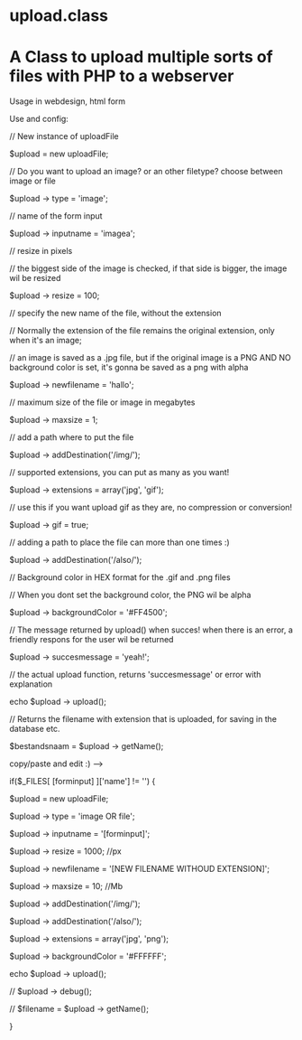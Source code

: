 # upload.class

<h1>A Class to upload multiple sorts of files with PHP to a webserver</h1>

Usage in webdesign, html form

Use and config:

// New instance of uploadFile

$upload = new uploadFile;

// Do you want to upload an image? or an other filetype? choose between image or file

$upload -&gt; type = 'image';

// name of the form input

$upload -&gt; inputname = 'imagea'; 

// resize in pixels

// the biggest side of the image is checked, if that side is bigger, the image wil be resized

$upload -&gt; resize = 100; 

// specify the new name of the file, without the extension

// Normally the extension of the file remains the original extension, only when it's an image;

// an image is saved as a .jpg file, but if the original image is a PNG AND NO background color is set, it's gonna be saved as a png with alpha

$upload -&gt; newfilename = 'hallo'; 

// maximum size of the file or image in megabytes

$upload -&gt; maxsize = 1;

// add a path where to put the file

$upload -&gt; addDestination('/img/'); 

// supported extensions, you can put as many as you want!

$upload -&gt; extensions = array('jpg', 'gif');

// use this if you want upload gif as they are, no compression or conversion!

$upload -&gt; gif = true;

// adding a path to place the file can more than one times :)

$upload -&gt; addDestination('/also/'); 

// Background color in HEX format for the .gif and .png files

// When you dont set the background color, the PNG wil be alpha

$upload -&gt; backgroundColor = '#FF4500';

// The message returned by upload() when succes! when there is an error, a friendly respons for the user wil be returned

$upload -&gt; succesmessage = 'yeah!';

// the actual upload function, returns 'succesmessage' or error with explanation

echo $upload -&gt; upload(); 

// Returns the filename with extension that is uploaded, for saving in the database etc.

$bestandsnaam = $upload -&gt; getName(); 

copy/paste and edit :) --&gt;

if($_FILES[ [forminput] ]['name'] != '') {

$upload = new uploadFile;

$upload -&gt; type = 'image OR file';

$upload -&gt; inputname = '[forminput]';

$upload -&gt; resize = 1000; //px

$upload -&gt; newfilename = '[NEW FILENAME WITHOUD EXTENSION]';

$upload -&gt; maxsize = 10; //Mb

$upload -&gt; addDestination('/img/');

$upload -&gt; addDestination('/also/');

$upload -&gt; extensions = array('jpg', 'png');

$upload -&gt; backgroundColor = '#FFFFFF';

echo $upload -&gt; upload();

// $upload -&gt; debug();

// $filename = $upload -&gt; getName();

}

